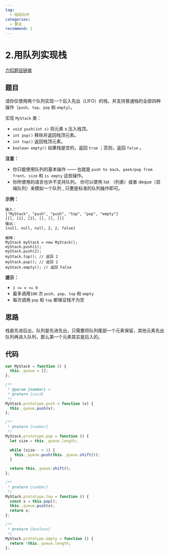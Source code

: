```yaml
---
tag:
  - 栈和队列
categories:
  - 算法
recommend: 2
---
```


# 2.用队列实现栈

[力扣题目链接](https://leetcode.cn/problems/implement-stack-using-queues/)

## 题目

请你仅使用两个队列实现一个后入先出（LIFO）的栈，并支持普通栈的全部四种操作（`push`、`top`、`pop` 和 `empty`）。

实现 `MyStack` 类：

- `void push(int x)` 将元素 x 压入栈顶。
- `int pop()` 移除并返回栈顶元素。
- `int top()` 返回栈顶元素。
- `boolean empty()` 如果栈是空的，返回 `true` ；否则，返回 `false` 。

**注意：**

- 你只能使用队列的基本操作 —— 也就是 `push to back`、`peek/pop from front`、`size` 和 `is empty` 这些操作。
- 你所使用的语言也许不支持队列。 你可以使用 list （列表）或者 deque（双端队列）来模拟一个队列 , 只要是标准的队列操作即可。

**示例：**

```
输入：
["MyStack", "push", "push", "top", "pop", "empty"]
[[], [1], [2], [], [], []]
输出：
[null, null, null, 2, 2, false]

解释：
MyStack myStack = new MyStack();
myStack.push(1);
myStack.push(2);
myStack.top(); // 返回 2
myStack.pop(); // 返回 2
myStack.empty(); // 返回 False
```

**提示：**

- `1 <= x <= 9`
- 最多调用`100` 次 `push`、`pop`、`top` 和 `empty`
- 每次调用 `pop` 和 `top` 都保证栈不为空

## 思路

栈是先进后出，队列是先进先出，只需要将队列尾部一个元素保留，其他元素先出队列再进入队列，那么第一个元素其实是后入的。

## 代码

```js
var MyStack = function () {
  this._queue = [];
};

/**
 * @param {number} x
 * @return {void}
 */
MyStack.prototype.push = function (x) {
  this._queue.push(x);
};

/**
 * @return {number}
 */
MyStack.prototype.pop = function () {
  let size = this._queue.length;

  while (size-- > 1) {
    this._queue.push(this._queue.shift());
  }

  return this._queue.shift();
};

/**
 * @return {number}
 */
MyStack.prototype.top = function () {
  const x = this.pop();
  this._queue.push(x);
  return x;
};

/**
 * @return {boolean}
 */
MyStack.prototype.empty = function () {
  return !this._queue.length;
};
```
